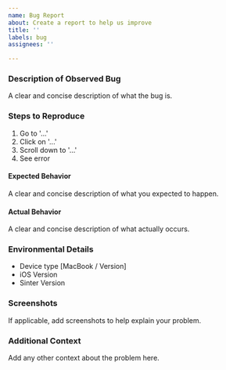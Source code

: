 ```yaml
---
name: Bug Report
about: Create a report to help us improve
title: ''
labels: bug
assignees: ''

---
```


### Description of Observed Bug
A clear and concise description of what the bug is.

### Steps to Reproduce
1. Go to '...'
1. Click on '...'
1. Scroll down to '...'
1. See error

#### Expected Behavior
A clear and concise description of what you expected to happen.

#### Actual Behavior
A clear and concise description of what actually occurs.

### Environmental Details
- Device type [MacBook / Version]
- iOS Version
- Sinter Version

### Screenshots
If applicable, add screenshots to help explain your problem.

### Additional Context
Add any other context about the problem here.
